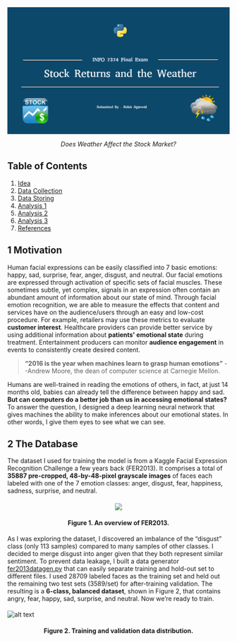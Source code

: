 <img src="extra/cover.jpg" alt="alt text" align="middle"/>
<p align="center"><i>Does Weather Affect the Stock Market? </i></p>

## Table of Contents
1. [Idea](#1-Idea)
2. [Data Collection](#2-Data-Collection)
3. [Data Storing](#3-Data-Storing)
4. [Analysis 1](#4-Analysis-1)
5. [Analysis 2](#5-Analysis-2)
6. [Analysis 3](#6-Analysis-3)
7. [References](#7-references)

## 1 Motivation
Human facial expressions can be easily classified into 7 basic emotions: happy, sad, surprise, fear, anger, disgust, and neutral. Our facial emotions are expressed through activation of specific sets of facial muscles. These sometimes subtle, yet complex, signals in an expression often contain an abundant amount of information about our state of mind. Through facial emotion recognition, we are able to measure the effects that content and services have on the audience/users through an easy and low-cost procedure. For example, retailers may use these metrics to evaluate __customer interest__. Healthcare providers can provide better service by using additional information about __patients' emotional state__ during treatment. Entertainment producers can monitor __audience engagement__ in events to consistently create desired content.

> __“2016 is the year when machines learn to grasp human emotions”__
--Andrew Moore, the dean of computer science at Carnegie Mellon.

Humans are well-trained in reading the emotions of others, in fact, at just 14 months old, babies can already tell the difference between happy and sad. __But can computers do a better job than us in accessing emotional states?__ To answer the question, I designed a deep learning neural network that gives machines the ability to make inferences about our emotional states. In other words, I give them eyes to see what we can see.

## 2 The Database
The dataset I used for training the model is from a Kaggle Facial Expression Recognition Challenge a few years back (FER2013). It comprises a total of __35887 pre-cropped, 48-by-48-pixel grayscale images__ of faces each labeled with one of the 7 emotion classes: anger, disgust, fear, happiness, sadness, surprise, and neutral.

<p align="center">
<img src="https://github.com/JostineHo/mememoji/blob/master/figures/fer2013.png" width="500" align="middle"/>
<h4 align="center">Figure 1. An overview of FER2013.</h4>
</p>

As I was exploring the dataset, I discovered an imbalance of the “disgust” class (only 113 samples) compared to many samples of other classes. I decided to merge disgust into anger given that they both represent similar sentiment. To prevent data leakage, I built a data generator [fer2013datagen.py](https://github.com/JostineHo/mememoji/blob/master/src/fer2013datagen.py) that can easily separate training and hold-out set to different files. I used 28709 labeled faces as the training set and held out the remaining two test sets (3589/set) for after-training validation. The resulting is a __6-class, balanced dataset__, shown in Figure 2, that contains angry, fear, happy, sad, surprise, and neutral. Now we’re ready to train.

<img src="https://github.com/JostineHo/mememoji/blob/master/figures/trainval_distribution.png" alt="alt text" align="middle"/>
<h4 align="center">Figure 2. Training and validation data distribution.</h4>
